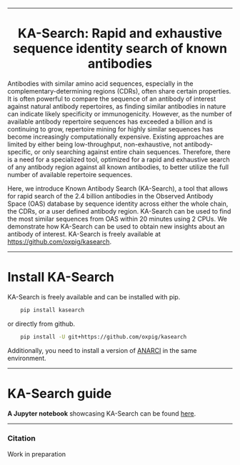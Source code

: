 
---

<div align="center">    
 
# KA-Search: Rapid and exhaustive sequence identity search of known antibodies


</div>


Antibodies with similar amino acid sequences, especially in the complementary-determining regions (CDRs), often share certain properties. It is often powerful to compare the sequence of an antibody of interest against natural antibody repertoires, as finding similar antibodies in nature can indicate likely specificity or immunogenicity. However, as the number of available antibody repertoire sequences has exceeded a billion and is continuing to grow, repertoire mining for highly similar sequences has become increasingly computationally expensive. Existing approaches are limited by either being low-throughput, non-exhaustive, not antibody-specific, or only searching against entire chain sequences. Therefore, there is a need for a specialized tool, optimized for a rapid and exhaustive search of any antibody region against all known antibodies, to better utilize the full number of available repertoire sequences.

Here, we introduce Known Antibody Search (KA-Search), a tool that allows for rapid search of the 2.4 billion antibodies in the Observed Antibody Space (OAS) database by sequence identity across either the whole chain, the CDRs, or a user defined antibody region. KA-Search can be used to find the most similar sequences from OAS within 20 minutes using 2 CPUs. We demonstrate how KA-Search can be used to obtain new insights about an antibody of interest. KA-Search is freely available at https://github.com/oxpig/kasearch.

-----------

# Install KA-Search

KA-Search is freely available and can be installed with pip.

~~~.sh
    pip install kasearch
~~~

or directly from github.

~~~.sh
    pip install -U git+https://github.com/oxpig/kasearch
~~~


Additionally, you need to install a version of [ANARCI](https://github.com/oxpig/ANARCI) in the same environment.

----------

# KA-Search guide

**A Jupyter notebook** showcasing KA-Search can be found [here](https://github.com/oxpig/kasearch/blob/main/notebooks/examples.ipynb). 


---------



### Citation   
Work in preparation
